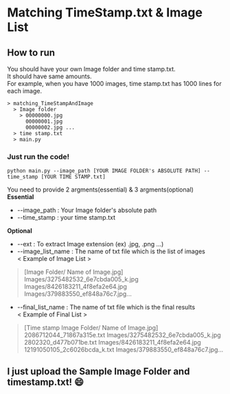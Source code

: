 # Matching TimeStamp.txt & Image List

## How to run
You should have your own Image folder and time stamp.txt.  
It should have same amounts.  
For example, when you have 1000 images, time stamp.txt has 1000 lines for each image.

```
> matching_TimeStampAndImage
  > Image folder
    > 00000000.jpg
      00000001.jpg 
      00000002.jpg ...
  > time stamp.txt
  > main.py
```

### Just run the code!
`python main.py --image_path [YOUR IMAGE FOLDER's ABSOLUTE PATH] --time_stamp [YOUR TIME STAMP.txt]`

You need to provide 2 argments(essential) & 3 argments(optional)  
**Essential**  
- --image_path : Your Image folder's absolute path  
- --time_stamp : your time stamp.txt  

**Optional**  
- --ext : To extract Image extension (ex) .jpg, .png ...)  
- --image_list_name : The name of txt file which is the list of images  
< Example of Image List >  
> [Image Folder/ Name of Image.jpg]  
> Images/3275482532_6e7cbda005_k.jpg  
> Images/8426183211_4f8efa2e64.jpg  
> Images/379883550_ef848a76c7.jpg...  
- --final_list_name : The name of txt file which is the final results  
< Example of Final List >
> [Time stamp Image Folder/ Name of Image.jpg]  
> 2086712044_71867a315e.txt Images/3275482532_6e7cbda005_k.jpg  
> 2802320_d477b071be.txt Images/8426183211_4f8efa2e64.jpg  
> 12191050105_2c6026bcda_k.txt Images/379883550_ef848a76c7.jpg...  

## I just upload the Sample Image Folder and timestamp.txt! :smile:  
